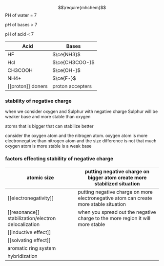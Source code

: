 

$$\require{mhchem}$$
PH of water = 7

pH of bases > 7

pH of acid < 7



| Acid              | Bases            |
| ----------------- | ---------------- |
| HF                | $\ce{NH3}$       |
| Hcl               | $\ce{CH3COO-}$   |
| CH3COOH           | $\ce{OH-}$       |
| NH4+              | $\ce{F-}$        |
| [[proton]] doners | proton accepters |

### stability of negative charge 


when we consider oxygen and Sulphur with negative charge Sulphur will be weaker base and more stable than oxygen

atoms that is bigger that can stabilize better

consider the oxygen atom and the nitrogen atom. oxygen atom is more electronegative than nitrogen atom and the size difference is not that much oxygen atom is more stable is a weak base

### factors effecting stability of negative charge

| atomic size                                         | putting negative charge on bigger atom create more stabilized situation               |
| --------------------------------------------------- | ------------------------------------------------------------------------------------- |
| [[electronegativity]]                               | putting negative charge on more electronegative atom can create more stable situation |
| [[resonance]] stabilization/electron delocalization | when you spread out the negative charge to the more region it will more stable        |
| [[inductive effect]]                                |                                                                                       |
| [[solvating effect]]                                |                                                                                       |
| aromatic ring system                                |                                                                                       |
| hybridization                                       |                                                                                       |










